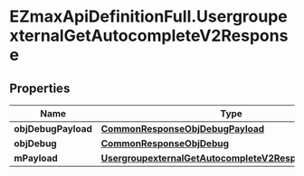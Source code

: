 # EZmaxApiDefinitionFull.UsergroupexternalGetAutocompleteV2Response

## Properties

Name | Type | Description | Notes
------------ | ------------- | ------------- | -------------
**objDebugPayload** | [**CommonResponseObjDebugPayload**](CommonResponseObjDebugPayload.md) |  | 
**objDebug** | [**CommonResponseObjDebug**](CommonResponseObjDebug.md) |  | [optional] 
**mPayload** | [**UsergroupexternalGetAutocompleteV2ResponseMPayload**](UsergroupexternalGetAutocompleteV2ResponseMPayload.md) |  | 


